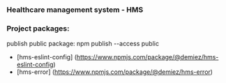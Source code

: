 ### Healthcare management system - HMS

### Project packages:

publish public package: npm publish --access public

- [hms-eslint-config] (https://www.npmjs.com/package/@demiez/hms-eslint-config)
- [hms-error] (https://www.npmjs.com/package/@demiez/hms-error)
